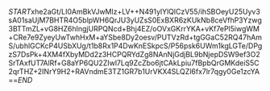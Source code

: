 $START$xhe2aGt/LI0AmBkVJwMlz+LV++N491ylYlQlCzV55/ihSBOeyU25Uyv3sA01saUjM7BHTR4O5blpWH6QrJU3yUZsS0ExBXR6zKUkNb8ceVfhP3Yzwg3BTTmZL+vG8HZ6hIngjURPQNcd+Bhj4EZ/oOVxGKrrYKA+vKf7ePl5iwgWM+CRe7e9ZyeyUwTwhHxM+aYSbe8Dy2oesv/PUTVzRd+tgGGaC52RQ47hAmS/ubhlGCKcP4USbXUg/t1b8Rx1P4DwKnESkpcS/P56psk6UWm1kgLGTe/DPgzS7DsPk+4XM4fXbyMDd2z3HCPQRYdZg8NAnNjGdjBL9bNjepDSW9ef3O2SrTAxfUT7AlRf+G8aYP6QU2ZIwl7Lq9ZcZbo6jtCAkLpiu7fBpbQrGMKdeiS5C2qrTHZ+2INrY9H2+RAVndmE3TZ1GR7b1UrVKX4SLQZl6fx7lr7qgy0Ge1zcYA==$END$